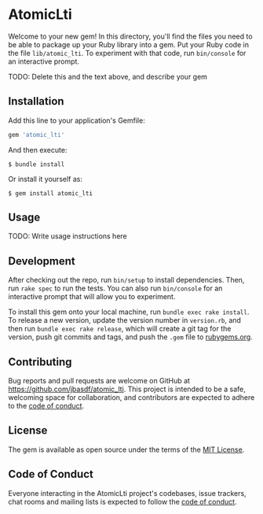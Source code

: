 # AtomicLti

Welcome to your new gem! In this directory, you'll find the files you need to be able to package up your Ruby library into a gem. Put your Ruby code in the file `lib/atomic_lti`. To experiment with that code, run `bin/console` for an interactive prompt.

TODO: Delete this and the text above, and describe your gem

## Installation

Add this line to your application's Gemfile:

```ruby
gem 'atomic_lti'
```

And then execute:

    $ bundle install

Or install it yourself as:

    $ gem install atomic_lti

## Usage

TODO: Write usage instructions here

## Development

After checking out the repo, run `bin/setup` to install dependencies. Then, run `rake spec` to run the tests. You can also run `bin/console` for an interactive prompt that will allow you to experiment.

To install this gem onto your local machine, run `bundle exec rake install`. To release a new version, update the version number in `version.rb`, and then run `bundle exec rake release`, which will create a git tag for the version, push git commits and tags, and push the `.gem` file to [rubygems.org](https://rubygems.org).

## Contributing

Bug reports and pull requests are welcome on GitHub at https://github.com/jbasdf/atomic_lti. This project is intended to be a safe, welcoming space for collaboration, and contributors are expected to adhere to the [code of conduct](https://github.com/jbasdf/atomic_lti/blob/master/CODE_OF_CONDUCT.md).


## License

The gem is available as open source under the terms of the [MIT License](https://opensource.org/licenses/MIT).

## Code of Conduct

Everyone interacting in the AtomicLti project's codebases, issue trackers, chat rooms and mailing lists is expected to follow the [code of conduct](https://github.com/jbasdf/atomic_lti/blob/master/CODE_OF_CONDUCT.md).
